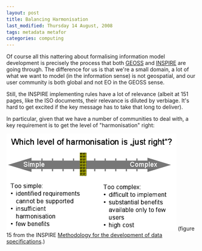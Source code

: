 ```yaml
---
layout: post
title: Balancing Harmonisation
last_modified: Thursday 14 August, 2008
tags: metadata metafor
categories: computing
---
```

Of course all this nattering about formalising information model development is precisely the process that both [GEOSS](http://www.earthobservations.org/geoss.shtml) and [INSPIRE](http://www.ec-gis.org/inspire/) are going through. The difference for us is that we're a small domain, a lot of what we want to model (in the information sense) is not geospatial, and our user community is both global and not EO in the GEOSS sense.

Still, the INSPIRE implementing rules have a lot of relevance (albeit at 151 pages, like the ISO documents, their relevance is diluted by verbiage. It's hard to get excited if the key message has to take that long to deliver).

In particular, given that we have a number of communities to deal with, a key requirement is to get the level of "harmonisation" right:

![Image: IMAGE: static/2008/08/14/harmonisation.inspire.png ](/assets/images/2008-08-14-harmonisation.inspire.png)
(figure 15 from the INSPIRE [Methodology for the development of data specifications](http://www.ec-gis.org/inspire/reports/ImplementingRules/inspireDataspecD2_6v2.0.pdf).)
